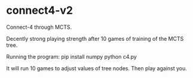 # connect4-v2
Connect-4 through MCTS.

Decently strong playing strength after 10 games of training of the MCTS tree.

Running the program:
pip install numpy
python c4.py

It will run 10 games to adjust values of tree nodes. Then play against you.
